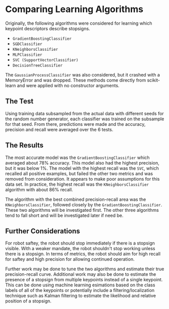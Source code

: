 # Comparing Learning Algorithms

Originally, the following algorithms were considered for learning which keypoint descriptors describe stopsigns.

  - `GradientBoostingClassifier`
  - `SGDClassifier`
  - `KNeighborsClassifier`
  - `MLPClassifier`
  - `SVC (SupportVectorClassifier)`
  - `DecisionTreeClassifier`

The `GaussianProcessClassifier` was also considered, but it crashed with a MemoryError and was dropped. These methods come directly from scikit-learn and were applied with no constructor arguments.

## The Test

Using training data subsampled from the actual data with different seeds for the random number generator, each classifier was trained on the subsample for that seed. From there, predictions were made and the accuracy, precision and recall were averaged over the 6 tests.

## The Results

The most accurate model was the `GradientBoostingClassifier` which averaged about 78% accuracy. This model also had the highest precision, but it was below 1%. The model with the highest recall was the `SVC`, which recalled all positive examples, but failed the other two metrics and was removed from consideration. It appears to make poor assumptions for this data set. In practice, the highest recall was the `KNeighborsClassifier` algorithm with about 86% recall.

The algorithm with the best combined precision-recall area was the `KNeighborsClassifier`, followed closely by the `GradientBoostingClassifier`. These two algorithms will be investigated first. The other three algorithms tend to fall short and will be investigated later if need be.

## Further Considerations

For robot saftey, the robot should stop immediately if there is a stopsign visible. With a weaker mandate, the robot shouldn't stop working unless there is a stopsign. In terms of metrics, the robot should aim for high recall for saftey and high precision for allowing continued operation.

Further work may be done to tune the two algorithms and estimate their true precision-recall curve. Additional work may also be done to estimate the presence of a stopsign from multiple keypoints instead of a single keypoint. This can be done using machine learning esimations based on the class labels of all of the keypoints or potentially include a filtering/localization technique such as Kalman filtering to estimate the likelihood and relative position of a stopsign.